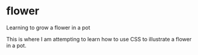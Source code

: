 # flower
Learning to grow a flower in a pot


This is where I am attempting to learn how to use CSS to illustrate a flower in a pot.
